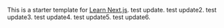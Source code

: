 This is a starter template for [Learn Next.js](https://nextjs.org/learn).
test update.
test update2.
test update3.
test update4.
test update5.
test update6.
